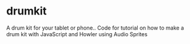 # drumkit
A drum kit for your tablet or phone.. Code for tutorial on how to make a drum kit with JavaScript and Howler using Audio Sprites

